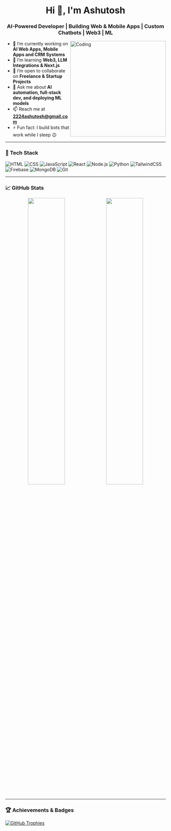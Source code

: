 <h1 align="center">Hi 👋, I'm Ashutosh</h1>
<h3 align="center">AI-Powered Developer | Building Web & Mobile Apps | Custom Chatbots | Web3 | ML</h3>

<img align="right" alt="Coding" width="300" src="https://cdn.dribbble.com/users/1162077/screenshots/3848914/programmer.gif" />

- 🔭 I’m currently working on **AI Web Apps, Mobile Apps and CRM Systems**
- 🌱 I’m learning **Web3, LLM Integrations & Next.js**
- 👯 I’m open to collaborate on **Freelance & Startup Projects**
- 💬 Ask me about **AI automation, full-stack dev, and deploying ML models**
- 📫 Reach me at **2224ashutosh@gmail.com**
- ⚡ Fun fact: I build bots that work while I sleep 😉

---

### 🧰 Tech Stack

![HTML](https://img.shields.io/badge/HTML5-E34F26?logo=html5&logoColor=white)
![CSS](https://img.shields.io/badge/CSS3-1572B6?logo=css3&logoColor=white)
![JavaScript](https://img.shields.io/badge/JavaScript-F7DF1E?logo=javascript&logoColor=black)
![React](https://img.shields.io/badge/React-20232a?logo=react&logoColor=61DAFB)
![Node.js](https://img.shields.io/badge/Node.js-339933?logo=nodedotjs&logoColor=white)
![Python](https://img.shields.io/badge/Python-3776AB?logo=python&logoColor=white)
![TailwindCSS](https://img.shields.io/badge/TailwindCSS-38B2AC?logo=tailwind-css&logoColor=white)
![Firebase](https://img.shields.io/badge/Firebase-FFCA28?logo=firebase&logoColor=black)
![MongoDB](https://img.shields.io/badge/MongoDB-4EA94B?logo=mongodb&logoColor=white)
![Git](https://img.shields.io/badge/Git-F05032?logo=git&logoColor=white)

---

### 📈 GitHub Stats

<p align="center">
  <img width="48%" src="https://github-readme-stats.vercel.app/api?username=ASHUTOSH2224&show_icons=true&theme=tokyonight" />
  <img width="48%" src="https://github-readme-streak-stats.herokuapp.com/?user=ASHUTOSH2224&theme=tokyonight" />
</p>

---

### 🏆 Achievements & Badges

[![GitHub Trophies](https://github-profile-trophy.vercel.app/?username=ASHUTOSH2224&theme=tokyonight)](https://github.com/ASHUTOSH2224)
